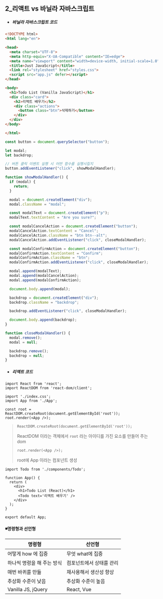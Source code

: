## 2_리액트 vs 바닐라 자바스크립트 

* ##### 바닐라 자바스크립트 코드 

```html
<!DOCTYPE html>
<html lang="en">

<head>
  <meta charset="UTF-8">
  <meta http-equiv="X-UA-Compatible" content="IE=edge">
  <meta name="viewport" content="width=device-width, initial-scale=1.0">
  <title>Just JavaScript</title>
  <link rel="stylesheet" href="styles.css">
  <script src="app.js" defer></script>
</head>

<body>
  <h1>Todo List (Vanilla JavaScript)</h1>
  <div class="card">
    <h2>리액트 배우기</h2>
    <div class="actions">
      <button class="btn">삭제하기</button>
    </div>
  </div>
</body>

</html>
```

```javascript
const button = document.querySelector("button");

let modal;
let backdrop;

// 버튼 클릭 이벤트 실행 시 어떤 함수를 실행시킬지
button.addEventListener("click", showModalHandler);

function showModalHandler() {
  if (modal) {
    return;
  }

  modal = document.createElement("div");
  modal.className = "modal";

  const modalText = document.createElement("p");
  modalText.textContent = "Are you sure?";

  const modalCancelAction = document.createElement("button");
  modalCancelAction.textContent = "Cancel";
  modalCancelAction.className = "btn btn--alt";
  modalCancelAction.addEventListener("click", closeModalHandler);

  const modalConfirmAction = document.createElement("button");
  modalConfirmAction.textContent = "Confirm";
  modalConfirmAction.className = "btn";
  modalConfirmAction.addEventListener("click", closeModalHandler);

  modal.append(modalText);
  modal.append(modalCancelAction);
  modal.append(modalConfirmAction);

  document.body.append(modal);

  backdrop = document.createElement("div");
  backdrop.className = "backdrop";

  backdrop.addEventListener("click", closeModalHandler);

  document.body.append(backdrop);
}

function closeModalHandler() {
  modal.remove();
  modal = null;

  backdrop.remove();
  backdrop = null;
}

```



* ##### 리액트 코드

```react
import React from 'react';
import ReactDOM from 'react-dom/client';

import './index.css';
import App from './App';

const root = 
ReactDOM.createRoot(document.getElementById('root'));
root.render(<App />);

```

> `ReactDOM.createRoot(document.getElementById('root'));`
>
> ReactDOM 이라는 객체에서 `root` 라는 아이디를 가진 요소를 만들어 주는 dom
>
> `root.render(<App />);`
>
> root에 App 이라는 컴포넌트 생성 

```react
import Todo from './components/Todo';

function App() {
  return (
    <div>
      <h1>Todo List (React)</h1>
      <Todo text='리액트 배우기' />
    </div>
  );
}

export default App;

```



#### ◾명령형과 선언형

| 명령형                     | 선언형                   |
| -------------------------- | ------------------------ |
| 어떻게 how 에 집중         | 무엇 what에 집중         |
| 하나씩 명령을 해 주는 방식 | 컴포넌트에서 상태를 관리 |
| 매번 바퀴를 만듦           | 재사용해서 생산성 향상   |
| 추상화 수준이 낮음         | 추상화 수준이 높음       |
| Vanilla JS, jQuery         | React, Vue               |

